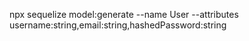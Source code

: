 npx sequelize model:generate --name User --attributes username:string,email:string,hashedPassword:string
